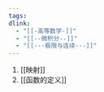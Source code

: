 ```yaml
---
tags: 
dlink:
  - "[[-高等数学-]]"
  - "[[--微积分--]]"
  - "[[---极限与连续---]]"
---
```

1. [[映射]]
2. [[函数的定义]]

